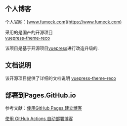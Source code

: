 ## 个人博客
个人官网：[www.fumeck.com](https://www.fumeck.com)

采用的是国产的开源项目		
[vuepress-theme-reco](https://github.com/vuepress-reco/vuepress-theme-reco)

该项目是基于开源项目[vuepress](https://github.com/vuejs/vuepress)进行改造升级的.

## 文档说明
该开源项目提供了详细的文档说明
[vuepress-theme-reco](https://vuepress-theme-reco.recoluan.com/views/1.x/)

## 部署到Pages.GitHub.io
参考文献：[使用GitHub Pages 建立博客](https://blog.csdn.net/qq_39268193/article/details/86028884)

[使用 GitHub Actions 自动部署博客](https://vuepress-theme-reco.recoluan.com/views/other/github-actions.html)

